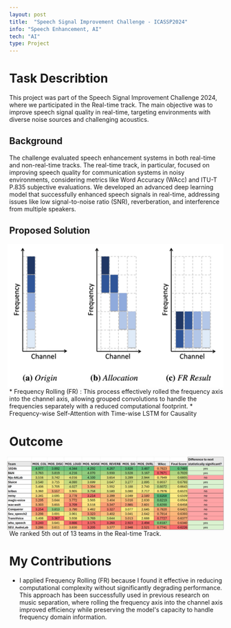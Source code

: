```yaml
---
layout: post
title:  "Speech Signal Improvement Challenge - ICASSP2024"
info: "Speech Enhancement, AI"
tech: "AI"
type: Project
---
```

<!-- 
## Description


## Tech
'*' : tech I focus on


## My job -->

# Task Describtion
This project was part of the Speech Signal Improvement Challenge 2024, where we participated in the Real-time track. The main objective was to improve speech signal quality in real-time, targeting environments with diverse noise sources and challenging acoustics. 
<br/>

## Background
The challenge evaluated speech enhancement systems in both real-time and non-real-time tracks. The real-time track, in particular, focused on improving speech quality for communication systems in noisy environments, considering metrics like Word Accuracy (WAcc) and ITU-T P.835 subjective evaluations. We developed an advanced deep learning model that successfully enhanced speech signals in real-time, addressing issues like low signal-to-noise ratio (SNR), reverberation, and interference from multiple speakers.
<br/>

## Proposed Solution
<div style="display: flex; justify-content: center;">
  <img src="../assets/img/work/Chal1_fr.png" alt="Image 1" style="width: 100%; display: inline-block; margin-right: 2%;">
</div>
* Frequency Rolling (FR) : This process effectively rolled the frequency axis into the channel axis, allowing grouped convolutions to handle the frequencies separately with a reduced computational footprint.
* Frequency-wise Self-Attention with Time-wise LSTM for Causality
<br/>

# Outcome
<div style="display: flex; justify-content: center;">
  <img src="../assets/img/work/Chal1.png" alt="Image 1" style="width: 100%; display: inline-block; margin-right: 2%;">
</div>
We ranked 5th out of 13 teams in the Real-time Track.
<br/>

# My Contributions
* I applied Frequency Rolling (FR) because I found it effective in reducing computational complexity without significantly degrading performance. This approach has been successfully used in previous research on music separation, where rolling the frequency axis into the channel axis improved efficiency while preserving the model's capacity to handle frequency domain information.
<br/>